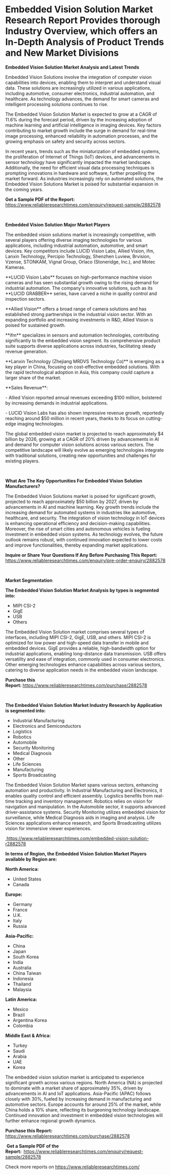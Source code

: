 <p><h1>Embedded Vision Solution Market Research Report Provides thorough Industry Overview, which offers an In-Depth Analysis of Product Trends and New Market Divisions</h1></p><p><strong>Embedded Vision Solution Market Analysis and Latest Trends</strong></p>
<p><p>Embedded Vision Solutions involve the integration of computer vision capabilities into devices, enabling them to interpret and understand visual data. These solutions are increasingly utilized in various applications, including automotive, consumer electronics, industrial automation, and healthcare. As technology advances, the demand for smart cameras and intelligent processing solutions continues to rise.</p><p>The Embedded Vision Solution Market is expected to grow at a CAGR of 11.6% during the forecast period, driven by the increasing adoption of machine learning and artificial intelligence in imaging devices. Key factors contributing to market growth include the surge in demand for real-time image processing, enhanced reliability in automation processes, and the growing emphasis on safety and security across sectors.</p><p>In recent years, trends such as the miniaturization of embedded systems, the proliferation of Internet of Things (IoT) devices, and advancements in sensor technology have significantly impacted the market landscape. Additionally, the need for efficient visual data processing techniques is prompting innovations in hardware and software, further propelling the market forward. As industries increasingly rely on automated solutions, the Embedded Vision Solutions Market is poised for substantial expansion in the coming years.</p></p>
<p><strong>Get a Sample PDF of the Report:&nbsp;</strong> <a href="https://www.reliableresearchtimes.com/enquiry/request-sample/2882578?utm_campaign=2642&utm_medium=2&utm_source=Github&utm_content=ia&utm_term=13032025&utm_id=embedded-vision-solution">https://www.reliableresearchtimes.com/enquiry/request-sample/2882578</a></p>
<p>&nbsp;</p>
<p><strong>Embedded Vision Solution Major Market Players</strong></p>
<p><p>The embedded vision solutions market is increasingly competitive, with several players offering diverse imaging technologies for various applications, including industrial automation, automotive, and smart devices. Key competitors include LUCID Vision Labs, Allied Vision, ifm, Lanxin Technology, Percipio Technology, Shenzhen Luview, Brvision, Vzense, STONKAM, Vignal Group, Orlaco (Stoneridge, Inc.), and Motec Kameras.</p><p>**LUCID Vision Labs** focuses on high-performance machine vision cameras and has seen substantial growth owing to the rising demand for industrial automation. The company's innovative solutions, such as its **LUCID GRABBER** series, have carved a niche in quality control and inspection sectors.</p><p>**Allied Vision** offers a broad range of camera solutions and has established strong partnerships in the industrial vision sector. With an expanding portfolio and increasing investments in R&D, Allied Vision is poised for sustained growth.</p><p>**ifm** specializes in sensors and automation technologies, contributing significantly to the embedded vision segment. Its comprehensive product suite supports diverse applications across industries, facilitating steady revenue generation.</p><p>**Lanxin Technology (Zhejiang MRDVS Technology Co)** is emerging as a key player in China, focusing on cost-effective embedded solutions. With the rapid technological adoption in Asia, this company could capture a larger share of the market.</p><p>**Sales Revenue**: </p><p>- Allied Vision reported annual revenues exceeding $100 million, bolstered by increasing demands in industrial applications.</p><p>- LUCID Vision Labs has also shown impressive revenue growth, reportedly reaching around $50 million in recent years, thanks to its focus on cutting-edge imaging technologies.</p><p>The global embedded vision market is projected to reach approximately $4 billion by 2026, growing at a CAGR of 20% driven by advancements in AI and demand for computer vision solutions across various sectors. The competitive landscape will likely evolve as emerging technologies integrate with traditional solutions, creating new opportunities and challenges for existing players.</p></p>
<p>&nbsp;</p>
<p><strong>What Are The Key Opportunities For Embedded Vision Solution Manufacturers?</strong></p>
<p><p>The Embedded Vision Solutions market is poised for significant growth, projected to reach approximately $50 billion by 2027, driven by advancements in AI and machine learning. Key growth trends include the increasing demand for automated systems in industries like automotive, healthcare, and security. The integration of vision technology in IoT devices is enhancing operational efficiency and decision-making capabilities. Moreover, the rise of smart cities and autonomous vehicles is fueling investment in embedded vision systems. As technology evolves, the future outlook remains robust, with continued innovation expected to lower costs and improve functionalities, thereby expanding market applications.</p></p>
<p><strong>Inquire or Share Your Questions If Any Before Purchasing This Report:</strong> <a href="https://www.reliableresearchtimes.com/enquiry/pre-order-enquiry/2882578?utm_campaign=2642&utm_medium=2&utm_source=Github&utm_content=ia&utm_term=13032025&utm_id=embedded-vision-solution">https://www.reliableresearchtimes.com/enquiry/pre-order-enquiry/2882578</a></p>
<p>&nbsp;</p>
<p><strong>Market Segmentation</strong></p>
<p><strong>The Embedded Vision Solution Market Analysis by types is segmented into:</strong></p>
<p><ul><li>MIPI CSI-2</li><li>GigE</li><li>USB</li><li>Others</li></ul></p>
<p><p>The Embedded Vision Solution market comprises several types of interfaces, including MIPI CSI-2, GigE, USB, and others. MIPI CSI-2 is optimized for low power and high-speed data transfer in mobile and embedded devices. GigE provides a reliable, high-bandwidth option for industrial applications, enabling long-distance data transmission. USB offers versatility and ease of integration, commonly used in consumer electronics. Other emerging technologies enhance capabilities across various sectors, catering to diverse application needs in the embedded vision landscape.</p></p>
<p><strong>Purchase this Report:&nbsp;</strong><a href="https://www.reliableresearchtimes.com/purchase/2882578?utm_campaign=2642&utm_medium=2&utm_source=Github&utm_content=ia&utm_term=13032025&utm_id=embedded-vision-solution">https://www.reliableresearchtimes.com/purchase/2882578</a></p>
<p>&nbsp;</p>
<p><strong>The Embedded Vision Solution Market Industry Research by Application is segmented into:</strong></p>
<p><ul><li>Industrial Manufacturing</li><li>Electronics and Semiconductors</li><li>Logistics</li><li>Robotics</li><li>Automobile</li><li>Security Monitoring</li><li>Medical Diagnosis</li><li>Other</li><li>Life Sciences</li><li>Manufacturing</li><li>Sports Broadcasting</li></ul></p>
<p><p>The Embedded Vision Solution Market spans various sectors, enhancing automation and productivity. In Industrial Manufacturing and Electronics, it enables quality control and efficient assembly. Logistics benefits from real-time tracking and inventory management. Robotics relies on vision for navigation and manipulation. In the Automobile sector, it supports advanced driver-assistance systems. Security Monitoring utilizes embedded vision for surveillance, while Medical Diagnosis aids in imaging and analysis. Life Sciences applications enhance research, and Sports Broadcasting utilizes vision for immersive viewer experiences.</p></p>
<p><a href="https://www.reliableresearchtimes.com/embedded-vision-solution-r2882578?utm_campaign=2642&utm_medium=2&utm_source=Github&utm_content=ia&utm_term=13032025&utm_id=embedded-vision-solution">&nbsp;https://www.reliableresearchtimes.com/embedded-vision-solution-r2882578</a></p>
<p><strong>In terms of Region, the Embedded Vision Solution Market Players available by Region are:</strong></p>
<p>
    <p> <strong> North America: </strong>
        <ul>
            <li>United States</li>
            <li>Canada</li>
        </ul>
        </p> 
    <p> <strong> Europe: </strong>
        <ul>
            <li>Germany</li>
            <li>France</li>
            <li>U.K.</li>
            <li>Italy</li>
            <li>Russia</li>
        </ul>
        </p> 
    <p> <strong> Asia-Pacific: </strong>
        <ul>
            <li>China</li>
            <li>Japan</li>
            <li>South Korea</li>
            <li>India</li>
            <li>Australia</li>
            <li>China Taiwan</li>
            <li>Indonesia</li>
            <li>Thailand</li>
            <li>Malaysia</li>
        </ul>
        </p> 
    <p> <strong> Latin America: </strong>
        <ul>
            <li>Mexico</li>
            <li>Brazil</li>
            <li>Argentina Korea</li>
            <li>Colombia</li>
        </ul>
        </p> 
    <p> <strong> Middle East & Africa: </strong>
        <ul>
            <li>Turkey</li>
            <li>Saudi</li>
            <li>Arabia</li>
            <li>UAE</li>
            <li>Korea</li>
        </ul>
    </p>
    </p>
<p><p>The embedded vision solution market is anticipated to experience significant growth across various regions. North America (NA) is projected to dominate with a market share of approximately 35%, driven by advancements in AI and IoT applications. Asia-Pacific (APAC) follows closely with 30%, fueled by increasing demand in manufacturing and automotive sectors. Europe accounts for around 25% of the market, while China holds a 10% share, reflecting its burgeoning technology landscape. Continued innovation and investment in embedded vision technologies will further enhance regional growth dynamics.</p></p>
<p><strong>Purchase this Report: </strong><a href="https://www.reliableresearchtimes.com/purchase/2882578?utm_campaign=2642&utm_medium=2&utm_source=Github&utm_content=ia&utm_term=13032025&utm_id=embedded-vision-solution">https://www.reliableresearchtimes.com/purchase/2882578</a></p>
<p>&nbsp;<strong>Get a Sample PDF of the Report:&nbsp;&nbsp;</strong><a href="https://www.reliableresearchtimes.com/enquiry/request-sample/2882578?utm_campaign=2642&utm_medium=2&utm_source=Github&utm_content=ia&utm_term=13032025&utm_id=embedded-vision-solution">https://www.reliableresearchtimes.com/enquiry/request-sample/2882578</a></p>
<p><strong></strong></p>
<p>Check more reports on <a href="https://www.reliableresearchtimes.com/?utm_campaign=2642&utm_medium=2&utm_source=Github&utm_content=ia&utm_term=13032025&utm_id=embedded-vision-solution">https://www.reliableresearchtimes.com/</a></p>